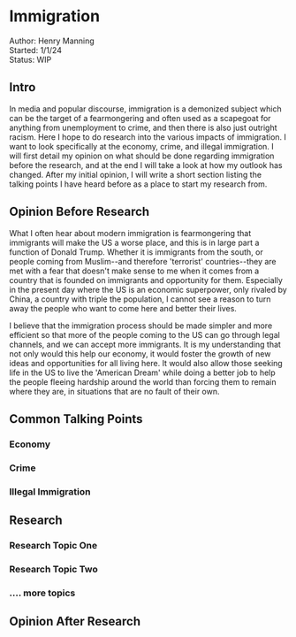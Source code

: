 # Immigration
Author: Henry Manning  
Started: 1/1/24  
Status: WIP

## Intro

In media and popular discourse, immigration is a demonized subject which can be the target of a fearmongering and often used as a scapegoat for anything from unemployment to crime, and then there is also just outright racism. Here I hope to do research into the various impacts of immigration. I want to look specifically at the economy, crime, and illegal immigration. I will first detail my opinion on what should be done regarding immigration before the research, and at the end I will take a look at how my outlook has changed. After my initial opinion, I will write a short section listing the talking points I have heard before as a place to start my research from.

## Opinion Before Research

What I often hear about modern immigration is fearmongering that immigrants will make the US a worse place, and this is in large part a function of Donald Trump. Whether it is immigrants from the south, or people coming from Muslim--and therefore 'terrorist' countries--they are met with a fear that doesn't make sense to me when it comes from a country that is founded on immigrants and opportunity for them. Especially in the present day where the US is an economic superpower, only rivaled by China, a country with triple the population, I cannot see a reason to turn away the people who want to come here and better their lives.  

I believe that the immigration process should be made simpler and more efficient so that more of the people coming to the US can go through legal channels, and we can accept more immigrants. It is my understanding that not only would this help our economy, it would foster the growth of new ideas and opportunities for all living here. It would also allow those seeking life in the US to live the 'American Dream' while doing a better job to help the people fleeing hardship around the world than forcing them to remain where they are, in situations that are no fault of their own.

## Common Talking Points

### Economy

### Crime

### Illegal Immigration

## Research

### Research Topic One

### Research Topic Two

### .... more topics

## Opinion After Research